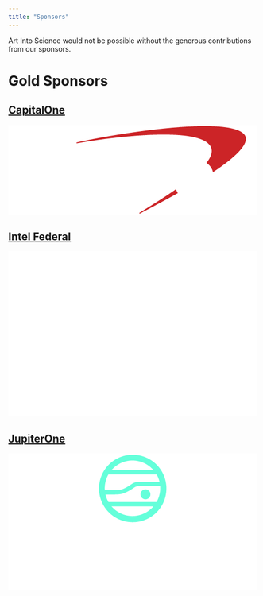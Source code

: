 ```yaml
---
title: "Sponsors"
---
```


Art Into Science would not be possible without the generous contributions from our sponsors.

# Gold Sponsors

## [CapitalOne](https://capitalone.com)

[![CapitalOne Logo](/img/CapitalOne.png)](https://capitalone.com)

## [Intel Federal](https://www.intel.com/content/www/us/en/government/public-sector-solutions-overview.html)

[![Intel Logo](/img/IntelFederal.png)](https://www.intel.com/content/www/us/en/government/public-sector-solutions-overview.html)

## [JupiterOne]((https://www.jupiterone.com/learn-more))

[![JupiterOne Logo](/img/JupiterOne.png)](https://www.jupiterone.com/learn-more)